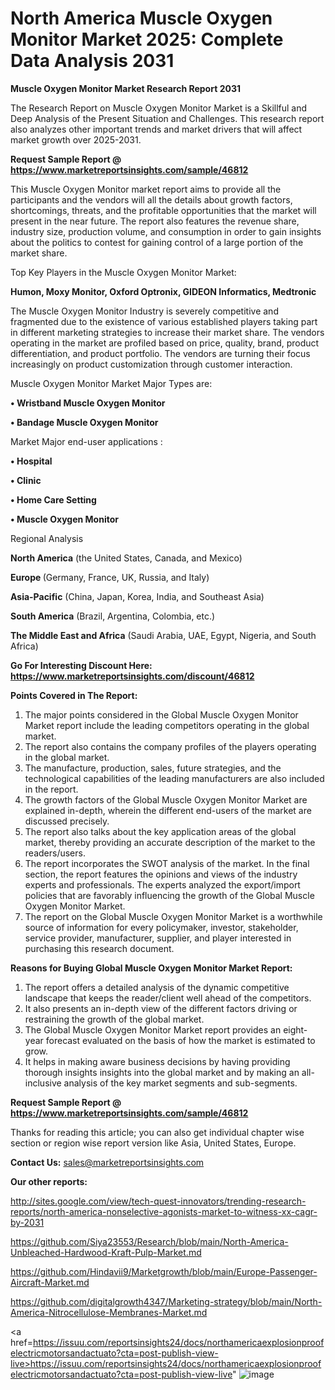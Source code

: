 # North America Muscle Oxygen Monitor Market 2025: Complete Data Analysis 2031

<strong>Muscle Oxygen Monitor Market Research Report 2031</strong>

The Research Report on Muscle Oxygen Monitor Market is a Skillful and Deep Analysis of the Present Situation and Challenges. This research report also analyzes other important trends and market drivers that will affect market growth over 2025-2031.

<strong>Request Sample Report @ <a href=https://www.marketreportsinsights.com/sample/46812>https://www.marketreportsinsights.com/sample/46812</a></strong>

This Muscle Oxygen Monitor market report aims to provide all the participants and the vendors will all the details about growth factors, shortcomings, threats, and the profitable opportunities that the market will present in the near future. The report also features the revenue share, industry size, production volume, and consumption in order to gain insights about the politics to contest for gaining control of a large portion of the market share.

Top Key Players in the Muscle Oxygen Monitor Market:

<strong>Humon, Moxy Monitor, Oxford Optronix, GIDEON Informatics, Medtronic</strong>

The Muscle Oxygen Monitor Industry is severely competitive and fragmented due to the existence of various established players taking part in different marketing strategies to increase their market share. The vendors operating in the market are profiled based on price, quality, brand, product differentiation, and product portfolio. The vendors are turning their focus increasingly on product customization through customer interaction.

Muscle Oxygen Monitor Market Major Types are:

<strong>•  Wristband Muscle Oxygen Monitor

•  Bandage Muscle Oxygen Monitor</strong>

Market Major end-user applications :

<strong>•  Hospital

•  Clinic

•  Home Care Setting

•  Muscle Oxygen Monitor</strong>

Regional Analysis

</u><strong><b>North America</b></strong> (the United States, Canada, and Mexico)

<strong><b>Europe </b></strong>(Germany, France, UK, Russia, and Italy)

<strong><b>Asia-Pacific</b></strong> (China, Japan, Korea, India, and Southeast Asia)

<strong><b>South America</b></strong> (Brazil, Argentina, Colombia, etc.)

<strong><b>The Middle East and Africa</b></strong> (Saudi Arabia, UAE, Egypt, Nigeria, and South Africa)

<strong>Go For Interesting Discount Here: <a href=https://www.marketreportsinsights.com/discount/46812>https://www.marketreportsinsights.com/discount/46812</a></strong>

<strong>Points Covered in The Report:</strong>
<ol>
  <li>The major points considered in the Global Muscle Oxygen Monitor Market report include the leading competitors operating in the global market.</li>
  <li>The report also contains the company profiles of the players operating in the global market.</li>
  <li>The manufacture, production, sales, future strategies, and the technological capabilities of the leading manufacturers are also included in the report.</li>
  <li>The growth factors of the Global Muscle Oxygen Monitor Market are explained in-depth, wherein the different end-users of the market are discussed precisely.</li>
  <li>The report also talks about the key application areas of the global market, thereby providing an accurate description of the market to the readers/users.</li>
  <li>The report incorporates the SWOT analysis of the market. In the final section, the report features the opinions and views of the industry experts and professionals. The experts analyzed the export/import policies that are favorably influencing the growth of the Global Muscle Oxygen Monitor Market.</li>
  <li>The report on the Global Muscle Oxygen Monitor Market is a worthwhile source of information for every policymaker, investor, stakeholder, service provider, manufacturer, supplier, and player interested in purchasing this research document.</li>
</ol>
<strong>Reasons for Buying Global Muscle Oxygen Monitor Market Report:</strong>

<ol>
  <li>The report offers a detailed analysis of the dynamic competitive landscape that keeps the reader/client well ahead of the competitors.</li>
  <li>It also presents an in-depth view of the different factors driving or restraining the growth of the global market.</li>
  <li>The Global Muscle Oxygen Monitor Market report provides an eight-year forecast evaluated on the basis of how the market is estimated to grow.</li>
  <li>It helps in making aware business decisions by having providing thorough insights insights into the global market and by making an all-inclusive analysis of the key market segments and sub-segments.</li>
</ol>
<strong>Request Sample Report @ <a href=https://www.marketreportsinsights.com/sample/46812>https://www.marketreportsinsights.com/sample/46812</a></strong>


Thanks for reading this article; you can also get individual chapter wise section or region wise report version like Asia, United States, Europe.

<strong>Contact Us:</strong>
sales@marketreportsinsights.com

<strong>Our other reports:</strong>

<a href=http://sites.google.com/view/tech-quest-innovators/trending-research-reports/north-america-nonselective-agonists-market-to-witness-xx-cagr-by-2031>http://sites.google.com/view/tech-quest-innovators/trending-research-reports/north-america-nonselective-agonists-market-to-witness-xx-cagr-by-2031</a>

<a href=https://github.com/Siya23553/Research/blob/main/North-America-Unbleached-Hardwood-Kraft-Pulp-Market.md>https://github.com/Siya23553/Research/blob/main/North-America-Unbleached-Hardwood-Kraft-Pulp-Market.md</a>

<a href=https://github.com/Hindavii9/Marketgrowth/blob/main/Europe-Passenger-Aircraft-Market.md>https://github.com/Hindavii9/Marketgrowth/blob/main/Europe-Passenger-Aircraft-Market.md</a>

<a href=https://github.com/digitalgrowth4347/Marketing-strategy/blob/main/North-America-Nitrocellulose-Membranes-Market.md>https://github.com/digitalgrowth4347/Marketing-strategy/blob/main/North-America-Nitrocellulose-Membranes-Market.md</a>

<a href=https://issuu.com/reportsinsights24/docs/northamericaexplosionproofelectricmotorsandactuato?cta=post-publish-view-live>https://issuu.com/reportsinsights24/docs/northamericaexplosionproofelectricmotorsandactuato?cta=post-publish-view-live</a>"
![image](https://github.com/user-attachments/assets/babb575f-7404-4ece-8123-c2ee9250cd37)
